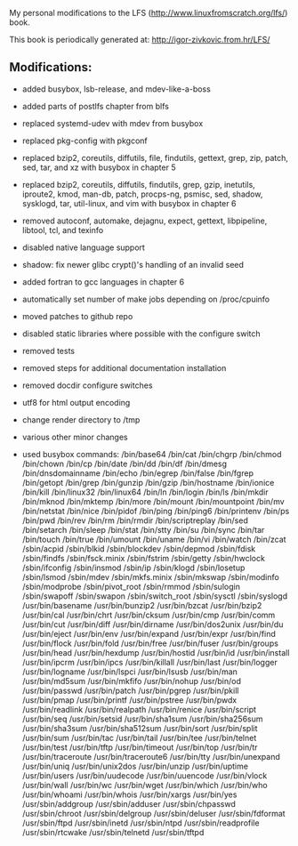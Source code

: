 My personal modifications to the LFS (http://www.linuxfromscratch.org/lfs/) book.

This book is periodically generated at: http://igor-zivkovic.from.hr/LFS/

## Modifications:
* added busybox, lsb-release, and mdev-like-a-boss
* added parts of postlfs chapter from blfs
* replaced systemd-udev with mdev from busybox
* replaced pkg-config with pkgconf
* replaced bzip2, coreutils, diffutils, file, findutils, gettext, grep, zip,
  patch, sed, tar, and xz with busybox in chapter 5
* replaced bzip2, coreutils, diffutils, findutils, grep, gzip, inetutils,
  iproute2, kmod, man-db, patch, procps-ng, psmisc, sed, shadow, sysklogd, tar,
  util-linux, and vim with busybox in chapter 6
* removed autoconf, automake, dejagnu, expect, gettext, libpipeline, libtool,
  tcl, and texinfo
* disabled native language support
* shadow: fix newer glibc crypt()'s handling of an invalid seed
* added fortran to gcc languages in chapter 6
* automatically set number of make jobs depending on /proc/cpuinfo
* moved patches to github repo
* disabled static libraries where possible with the configure switch
* removed tests
* removed steps for additional documentation installation
* removed docdir configure switches
* utf8 for html output encoding
* change render directory to /tmp
* various other minor changes

* used busybox commands:
    /bin/base64
    /bin/cat
    /bin/chgrp
    /bin/chmod
    /bin/chown
    /bin/cp
    /bin/date
    /bin/dd
    /bin/df
    /bin/dmesg
    /bin/dnsdomainname
    /bin/echo
    /bin/egrep
    /bin/false
    /bin/fgrep
    /bin/getopt
    /bin/grep
    /bin/gunzip
    /bin/gzip
    /bin/hostname
    /bin/ionice
    /bin/kill
    /bin/linux32
    /bin/linux64
    /bin/ln
    /bin/login
    /bin/ls
    /bin/mkdir
    /bin/mknod
    /bin/mktemp
    /bin/more
    /bin/mount
    /bin/mountpoint
    /bin/mv
    /bin/netstat
    /bin/nice
    /bin/pidof
    /bin/ping
    /bin/ping6
    /bin/printenv
    /bin/ps
    /bin/pwd
    /bin/rev
    /bin/rm
    /bin/rmdir
    /bin/scriptreplay
    /bin/sed
    /bin/setarch
    /bin/sleep
    /bin/stat
    /bin/stty
    /bin/su
    /bin/sync
    /bin/tar
    /bin/touch
    /bin/true
    /bin/umount
    /bin/uname
    /bin/vi
    /bin/watch
    /bin/zcat
    /sbin/acpid
    /sbin/blkid
    /sbin/blockdev
    /sbin/depmod
    /sbin/fdisk
    /sbin/findfs
    /sbin/fsck.minix
    /sbin/fstrim
    /sbin/getty
    /sbin/hwclock
    /sbin/ifconfig
    /sbin/insmod
    /sbin/ip
    /sbin/klogd
    /sbin/losetup
    /sbin/lsmod
    /sbin/mdev
    /sbin/mkfs.minix
    /sbin/mkswap
    /sbin/modinfo
    /sbin/modprobe
    /sbin/pivot_root
    /sbin/rmmod
    /sbin/sulogin
    /sbin/swapoff
    /sbin/swapon
    /sbin/switch_root
    /sbin/sysctl
    /sbin/syslogd
    /usr/bin/basename
    /usr/bin/bunzip2
    /usr/bin/bzcat
    /usr/bin/bzip2
    /usr/bin/cal
    /usr/bin/chrt
    /usr/bin/cksum
    /usr/bin/cmp
    /usr/bin/comm
    /usr/bin/cut
    /usr/bin/diff
    /usr/bin/dirname
    /usr/bin/dos2unix
    /usr/bin/du
    /usr/bin/eject
    /usr/bin/env
    /usr/bin/expand
    /usr/bin/expr
    /usr/bin/find
    /usr/bin/flock
    /usr/bin/fold
    /usr/bin/free
    /usr/bin/fuser
    /usr/bin/groups
    /usr/bin/head
    /usr/bin/hexdump
    /usr/bin/hostid
    /usr/bin/id
    /usr/bin/install
    /usr/bin/ipcrm
    /usr/bin/ipcs
    /usr/bin/killall
    /usr/bin/last
    /usr/bin/logger
    /usr/bin/logname
    /usr/bin/lspci
    /usr/bin/lsusb
    /usr/bin/man
    /usr/bin/md5sum
    /usr/bin/mkfifo
    /usr/bin/nohup
    /usr/bin/od
    /usr/bin/passwd
    /usr/bin/patch
    /usr/bin/pgrep
    /usr/bin/pkill
    /usr/bin/pmap
    /usr/bin/printf
    /usr/bin/pstree
    /usr/bin/pwdx
    /usr/bin/readlink
    /usr/bin/realpath
    /usr/bin/renice
    /usr/bin/script
    /usr/bin/seq
    /usr/bin/setsid
    /usr/bin/sha1sum
    /usr/bin/sha256sum
    /usr/bin/sha3sum
    /usr/bin/sha512sum
    /usr/bin/sort
    /usr/bin/split
    /usr/bin/sum
    /usr/bin/tac
    /usr/bin/tail
    /usr/bin/tee
    /usr/bin/telnet
    /usr/bin/test
    /usr/bin/tftp
    /usr/bin/timeout
    /usr/bin/top
    /usr/bin/tr
    /usr/bin/traceroute
    /usr/bin/traceroute6
    /usr/bin/tty
    /usr/bin/unexpand
    /usr/bin/uniq
    /usr/bin/unix2dos
    /usr/bin/unzip
    /usr/bin/uptime
    /usr/bin/users
    /usr/bin/uudecode
    /usr/bin/uuencode
    /usr/bin/vlock
    /usr/bin/wall
    /usr/bin/wc
    /usr/bin/wget
    /usr/bin/which
    /usr/bin/who
    /usr/bin/whoami
    /usr/bin/whois
    /usr/bin/xargs
    /usr/bin/yes
    /usr/sbin/addgroup
    /usr/sbin/adduser
    /usr/sbin/chpasswd
    /usr/sbin/chroot
    /usr/sbin/delgroup
    /usr/sbin/deluser
    /usr/sbin/fdformat
    /usr/sbin/ftpd
    /usr/sbin/inetd
    /usr/sbin/ntpd
    /usr/sbin/readprofile
    /usr/sbin/rtcwake
    /usr/sbin/telnetd
    /usr/sbin/tftpd
